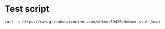 # Test script

```bash
curl -s https://raw.githubusercontent.com/dnkmmr69420/dnkmmr-stuff/main/curl-tests/curl-test1.sh | bash -s hi
```
